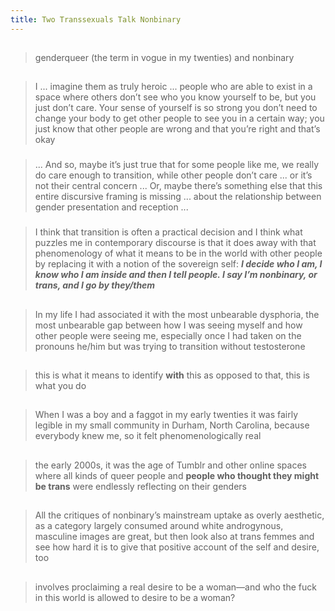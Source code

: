 ```yaml
---
title: Two Transsexuals Talk Nonbinary
---
```


##
> genderqueer (the term in vogue in my twenties) and nonbinary
##
> I ... imagine them as truly heroic ... people who are able to exist in a space where others don’t see who you know yourself to be, but you just don’t care. Your sense of yourself is so strong you don’t need to change your body to get other people to see you in a certain way; you just know that other people are wrong and that you’re right and that’s okay
###
> ... And so, maybe it’s just true that for some people like me, we really do care enough to transition, while other people don’t care ... or it’s not their central concern ... Or, maybe there’s something else that this entire discursive framing is missing ... about the relationship between gender presentation and reception ...
### 
> I think that transition is often a practical decision and I think what puzzles me in contemporary discourse is that it does away with that phenomenology of what it means to be in the world with other people by replacing it with a notion of the sovereign self: ***I decide who I am, I know who I am inside and then I tell people. I say I’m nonbinary, or trans, and I go by they/them***
## 
> In my life I had associated it with the most unbearable dysphoria, the most unbearable gap between how I was seeing myself and how other people were seeing me, especially once I had taken on the pronouns he/him but was trying to transition without testosterone
## 
> this is what it means to identify **with** this as opposed to that, this is what you do
## 
> When I was a boy and a faggot in my early twenties it was fairly legible in my small community in Durham, North Carolina, because everybody knew me, so it felt phenomenologically real
## 
> the early 2000s, it was the age of Tumblr and other online spaces where all kinds of queer people and **people who thought they might be trans** were endlessly reflecting on their genders
## 
> All the critiques of nonbinary’s mainstream uptake as overly aesthetic, as a category largely consumed around white androgynous, masculine images are great, but then look also at trans femmes and see how hard it is to give that positive account of the self and desire, too
## 
> involves proclaiming a real desire to be a woman—and who the fuck in this world is allowed to desire to be a woman?
##
##
##
##
##
##
##
##
##
##
##
##
##
##
##
##
##
##
##
